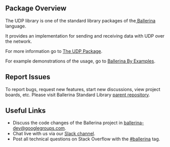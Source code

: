## Package Overview

The UDP library is one of the standard library packages of the<a target="_blank" href="https://ballerina.io/"> Ballerina</a> language.

It provides an implementation for sending and receiving data with UDP over the network.

For more information go to [The UDP Package](https://docs.central.ballerina.io/ballerina/udp/latest).

For example demonstrations of the usage, go to [Ballerina By Examples](https://ballerina.io/learn/by-example/).

## Report Issues

To report bugs, request new features, start new discussions, view project boards, etc. Please visit Ballerina Standard Library [parent repository](https://github.com/ballerina-platform/ballerina-standard-library).

## Useful Links

* Discuss the code changes of the Ballerina project in [ballerina-dev@googlegroups.com](mailto:ballerina-dev@googlegroups.com).
* Chat live with us via our [Slack channel](https://ballerina.io/community/slack/).
* Post all technical questions on Stack Overflow with the [#ballerina](https://stackoverflow.com/questions/tagged/ballerina) tag.
